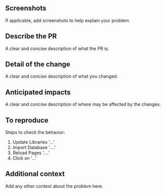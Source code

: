 ## Screenshots

If applicable, add screenshots to help explain your problem.

## Describe the PR

A clear and concise description of what the PR is.

## Detail of the change

A clear and concise description of what you changed.

## Anticipated impacts

A clear and concise description of where may be affected by the changes.

## To reproduce

Steps to check the behavior:

1. Update Libraries '...'
2. Import Database '....'
3. Reload Pages '....'
4. Click on '...'

## Additional context

Add any other context about the problem here.
